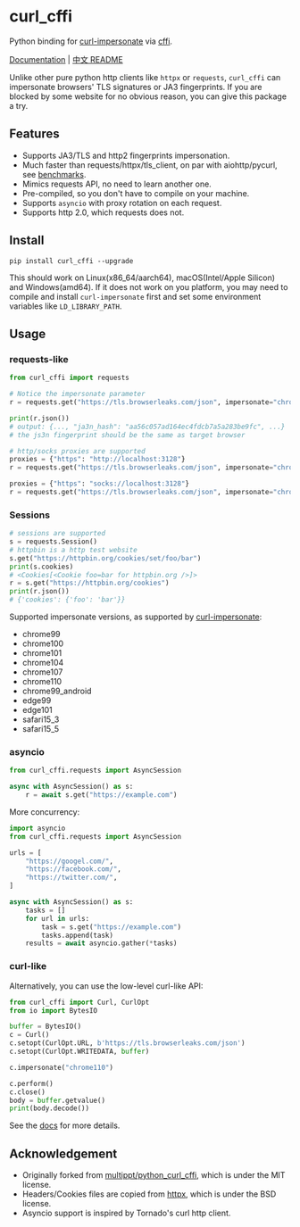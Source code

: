 # curl_cffi

Python binding for [curl-impersonate](https://github.com/lwthiker/curl-impersonate)
via [cffi](https://cffi.readthedocs.io/en/latest/).

[Documentation](https://curl-cffi.readthedocs.io) | [中文 README](https://github.com/yifeikong/curl_cffi/blob/master/README-zh.md)

Unlike other pure python http clients like `httpx` or `requests`, `curl_cffi` can
impersonate browsers' TLS signatures or JA3 fingerprints. If you are blocked by some
website for no obvious reason, you can give this package a try.

## Features

- Supports JA3/TLS and http2 fingerprints impersonation.
- Much faster than requests/httpx/tls_client, on par with aiohttp/pycurl, see [benchmarks](https://github.com/yifeikong/curl_cffi/tree/master/benchmark).
- Mimics requests API, no need to learn another one.
- Pre-compiled, so you don't have to compile on your machine.
- Supports `asyncio` with proxy rotation on each request.
- Supports http 2.0, which requests does not.

## Install

    pip install curl_cffi --upgrade

This should work on Linux(x86_64/aarch64), macOS(Intel/Apple Silicon) and Windows(amd64).
If it does not work on you platform, you may need to compile and install `curl-impersonate`
first and set some environment variables like `LD_LIBRARY_PATH`.

## Usage

### requests-like

```python
from curl_cffi import requests

# Notice the impersonate parameter
r = requests.get("https://tls.browserleaks.com/json", impersonate="chrome110")

print(r.json())
# output: {..., "ja3n_hash": "aa56c057ad164ec4fdcb7a5a283be9fc", ...}
# the js3n fingerprint should be the same as target browser

# http/socks proxies are supported
proxies = {"https": "http://localhost:3128"}
r = requests.get("https://tls.browserleaks.com/json", impersonate="chrome110", proxies=proxies)

proxies = {"https": "socks://localhost:3128"}
r = requests.get("https://tls.browserleaks.com/json", impersonate="chrome110", proxies=proxies)
```

### Sessions

```python
# sessions are supported
s = requests.Session()
# httpbin is a http test website
s.get("https://httpbin.org/cookies/set/foo/bar")
print(s.cookies)
# <Cookies[<Cookie foo=bar for httpbin.org />]>
r = s.get("https://httpbin.org/cookies")
print(r.json())
# {'cookies': {'foo': 'bar'}}
```

Supported impersonate versions, as supported by [curl-impersonate](https://github.com/lwthiker/curl-impersonate):

- chrome99
- chrome100
- chrome101
- chrome104
- chrome107
- chrome110
- chrome99_android
- edge99
- edge101
- safari15_3
- safari15_5

### asyncio

```python
from curl_cffi.requests import AsyncSession

async with AsyncSession() as s:
    r = await s.get("https://example.com")
```

More concurrency:

```python
import asyncio
from curl_cffi.requests import AsyncSession

urls = [
    "https://googel.com/",
    "https://facebook.com/",
    "https://twitter.com/",
]

async with AsyncSession() as s:
    tasks = []
    for url in urls:
        task = s.get("https://example.com")
        tasks.append(task)
    results = await asyncio.gather(*tasks)
```

### curl-like

Alternatively, you can use the low-level curl-like API:

```python
from curl_cffi import Curl, CurlOpt
from io import BytesIO

buffer = BytesIO()
c = Curl()
c.setopt(CurlOpt.URL, b'https://tls.browserleaks.com/json')
c.setopt(CurlOpt.WRITEDATA, buffer)

c.impersonate("chrome110")

c.perform()
c.close()
body = buffer.getvalue()
print(body.decode())
```

See the [docs](https://curl-cffi.readthedocs.io) for more details.

## Acknowledgement

- Originally forked from [multippt/python_curl_cffi](https://github.com/multippt/python_curl_cffi), which is under the MIT license.
- Headers/Cookies files are copied from [httpx](https://github.com/encode/httpx/blob/master/httpx/_models.py), which is under the BSD license.
- Asyncio support is inspired by Tornado's curl http client.
